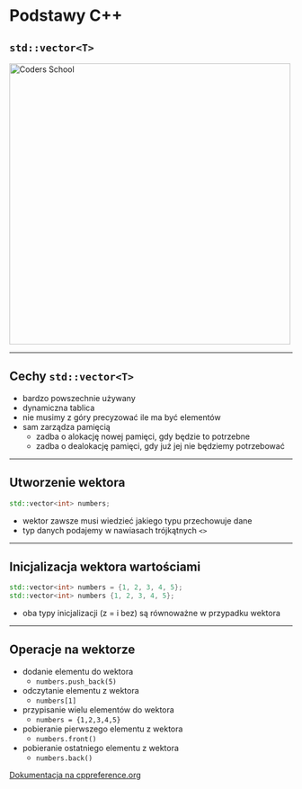 <!-- .slide: data-background="#111111" -->

# Podstawy C++

## `std::vector<T>`

<a href="https://coders.school">
    <img width="500" data-src="../img/coders_school_logo.png" alt="Coders School" class="plain">
</a>

___

## Cechy `std::vector<T>`

* <!-- .element: class="fragment fade-in" --> bardzo powszechnie używany
* <!-- .element: class="fragment fade-in" --> dynamiczna tablica
* <!-- .element: class="fragment fade-in" --> nie musimy z góry precyzować ile ma być elementów
* <!-- .element: class="fragment fade-in" --> sam zarządza pamięcią
  * zadba o alokację nowej pamięci, gdy będzie to potrzebne
  * zadba o dealokację pamięci, gdy już jej nie będziemy potrzebować

___

## Utworzenie wektora

```cpp
std::vector<int> numbers;
```

* <!-- .element: class="fragment fade-in" --> wektor zawsze musi wiedzieć jakiego typu przechowuje dane
* <!-- .element: class="fragment fade-in" --> typ danych podajemy w nawiasach trójkątnych <code><></code>

___

## Inicjalizacja wektora wartościami <!-- .element: class="fragment fade-in" -->

```cpp
std::vector<int> numbers = {1, 2, 3, 4, 5};
std::vector<int> numbers {1, 2, 3, 4, 5};
```
<!-- .element: class="fragment fade-in" -->

* <!-- .element: class="fragment fade-in" --> oba typy inicjalizacji (z = i bez) są równoważne w przypadku wektora

___

## Operacje na wektorze

* <!-- .element: class="fragment fade-in" --> dodanie elementu do wektora
  * `numbers.push_back(5)`
* <!-- .element: class="fragment fade-in" --> odczytanie elementu z wektora
  * `numbers[1]`
* <!-- .element: class="fragment fade-in" --> przypisanie wielu elementów do wektora
  * `numbers = {1,2,3,4,5}`
* <!-- .element: class="fragment fade-in" --> pobieranie pierwszego elementu z wektora
  * `numbers.front()`
* <!-- .element: class="fragment fade-in" --> pobieranie ostatniego elementu z wektora
  * `numbers.back()`

[Dokumentacja na cppreference.org](https://en.cppreference.com/w/cpp/container/vector)
<!-- .element: class="fragment fade-in" -->
